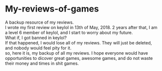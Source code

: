 # My-reviews-of-games
A backup resource of my reviews.<br>
I wrote my first review on keylol in 13th of May, 2018. 2 years after that, I am a level 6 member of keylol, and I start to worry about my future.<br>
What if, I got banned in keylol?<br>
If that happened, I would lose all of my reviews. They will just be deleted, and nobody would feel pity for it.<br>
so, here it is, my backup of all my reviews. I hope everyone would have opportunities to dicover great games, awesome games, and do not waste their money and times in shit games.<br>
